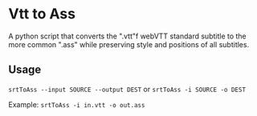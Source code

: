 # Vtt to Ass
A python script that converts the ".vtt"f webVTT standard subtitle to the more
common ".ass" while preserving style and positions of all subtitles.

## Usage
`srtToAss --input SOURCE --output DEST`
or
`srtToAss -i SOURCE -o DEST`

Example:
`srtToAss -i in.vtt -o out.ass`
